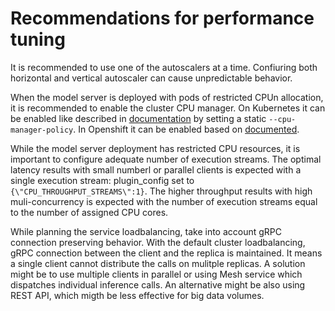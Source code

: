 
# Recommendations for performance tuning

It is recommended to use one of the autoscalers at a time. Confiuring both horizontal and vertical autoscaler can cause unpredictable behavior.

When the model server is deployed with pods of restricted CPUn allocation, it is recommended to enable the cluster CPU manager.
On Kubernetes it can be enabled like described in [documentation](https://kubernetes.io/docs/tasks/administer-cluster/cpu-management-policies/) by setting a static `--cpu-manager-policy`.
In Openshift it can be enabled based on [documented](https://docs.openshift.com/container-platform/4.10/scalability_and_performance/using-cpu-manager.html).

While the model server deployment has restricted CPU resources, it is important to configure adequate number of execution streams.
The optimal latency results with small numberl or parallel clients is expected with a single execution stream: plugin_config set to `{\"CPU_THROUGHPUT_STREAMS\":1}`. The higher throughput results with high muli-concurrency is expected with the number of execution streams equal to the number of assigned CPU cores. 

While planning the service loadbalancing, take into account gRPC connection preserving behavior. With the default cluster loadbalancing, gRPC connection between the client and the replica is maintained. It means a single client cannot distribute the calls on mulitple replicas. A solution might be to use multiple clients in parallel or using Mesh service which dispatches individual inference calls. An alternative might be also using REST API, which migth be less effective for big data volumes. 